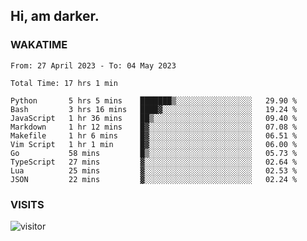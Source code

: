 ## Hi, am darker.

### WAKATIME

<!--START_SECTION:waka-->

```text
From: 27 April 2023 - To: 04 May 2023

Total Time: 17 hrs 1 min

Python       5 hrs 5 mins    ███████▒░░░░░░░░░░░░░░░░░   29.90 %
Bash         3 hrs 16 mins   ████▓░░░░░░░░░░░░░░░░░░░░   19.24 %
JavaScript   1 hr 36 mins    ██▒░░░░░░░░░░░░░░░░░░░░░░   09.40 %
Markdown     1 hr 12 mins    █▓░░░░░░░░░░░░░░░░░░░░░░░   07.08 %
Makefile     1 hr 6 mins     █▓░░░░░░░░░░░░░░░░░░░░░░░   06.51 %
Vim Script   1 hr 1 min      █▓░░░░░░░░░░░░░░░░░░░░░░░   06.00 %
Go           58 mins         █▒░░░░░░░░░░░░░░░░░░░░░░░   05.73 %
TypeScript   27 mins         ▓░░░░░░░░░░░░░░░░░░░░░░░░   02.64 %
Lua          25 mins         ▓░░░░░░░░░░░░░░░░░░░░░░░░   02.53 %
JSON         22 mins         ▓░░░░░░░░░░░░░░░░░░░░░░░░   02.24 %
```

<!--END_SECTION:waka-->

### VISITS
<!-- i should probably build this when i will have some time -->
![visitor](https://profile-counter.glitch.me/sanix-darker/count.svg)
